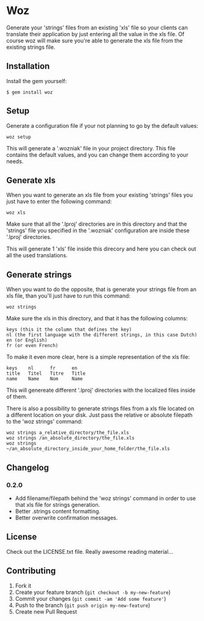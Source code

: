 # Woz

Generate your 'strings' files from an existing 'xls' file so your clients can translate their application by just entering all the value in the xls file. Of course woz will make sure you're able to generate the xls file from the existing strings file.

## Installation

Install the gem yourself:

    $ gem install woz

## Setup

Generate a configuration file if your not planning to go by the default values:

    woz setup

This will generate a '.wozniak' file in your project directory. This file contains the default values, and you can change them according to your needs.

## Generate xls

When you want to generate an xls file from your existing 'strings' files you just have to enter the following command:

    woz xls

Make sure that all the '.lproj' directories are in this directory and that the 'strings' file you specified in the '.wozniak' configuration are inside these '.lproj' directories.

This will generate 1 'xls' file inside this direcory and here you can check out all the used translations.

## Generate strings

When you want to do the opposite, that is generate your strings file from an xls file, than you'll just have to run this command:

    woz strings

Make sure the xls in this directory, and that it has the following columns:
    
    keys (this it the column that defines the key)
    nl (the first language with the different strings, in this case Dutch)
    en (or English)
    fr (or even French)

To make it even more clear, here is a simple representation of the xls file:

    keys    nl      fr      en
    title   Titel   Titre   Title
    name    Name    Nom     Name

This will genereate different '.lproj' directories with the localized files inside of them.

There is also a possibility to generate strings files from a xls file located on a different location on your disk. Just pass the relative or absolute filepath to the 'woz strings' command:

    woz strings a_relative_directory/the_file.xls
    woz strings /an_absolute_directory/the_file.xls
    woz strings ~/an_absolute_directory_inside_your_home_folder/the_file.xls

## Changelog

### 0.2.0

- Add filename/filepath behind the 'woz strings' command in order to use that xls file for strings generation.
- Better .strings content formatting.
- Better overwrite confirmation messages.

## License

Check out the LICENSE.txt file. Really awesome reading material...

## Contributing

1. Fork it
2. Create your feature branch (`git checkout -b my-new-feature`)
3. Commit your changes (`git commit -am 'Add some feature'`)
4. Push to the branch (`git push origin my-new-feature`)
5. Create new Pull Request
